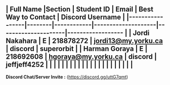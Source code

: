 |    Full Name    |Section | Student ID | Email              | Best Way to Contact | Discord Username
|
|-----------------|--------|------------|--------------------|---------------------|------------------
|
| Jordi Nakahara |   E    |  218878272 | jordi13@my.yorku.ca |        discord      | superorbit 
|
| Harman Goraya  |   E    | 218692608  | hgoraya@my.yorku.ca |        discord      | jeffjeff4252
|
| | | | | |
|
| | | | | |
|
| | | | | |
|
---
**Discord Chat/Server Invite :** (https://discord.gg/uttG7qmt)